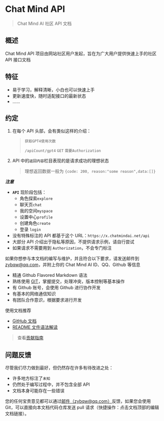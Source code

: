 # Chat Mind API

> Chat Mind AI 社区 API 文档

## 概述

Chat Mind API 项目由网站社区用户发起，旨在为广大用户提供快速上手的社区 API 接口文档

## 特征

- 易于学习，解释清晰，小白也可以快速上手
- 更新速度快，随时适配接口的最新状态
- ......

## 约定

1. 在每个 API 头部，会有类似这样的介绍：

   > `获取GPT4使用次数`
   >
   > `/apiCount/gpt4` `GET` `需要Authorization`

2. API 中的`返回内容`栏目表现的是请求成功的理想状态
   > 理想返回数据一般为 `{code: 200, reason:"some reason",data:[]}`

**_注意_**

- **`API`** 现阶段包括：
  - 角色探索`explore`
  - 聊天页`chat`
  - 我的空间`myspace`
  - 设置中心`profile`
  - 创建角色`create`
  - 登录 `login`
- 没有特殊标注的 API 都基于这个 URL：`https://x.chatmindai.net/api`
- 大部分 API 介绍出于隐私等原因，不提供请求示例，请自行尝试
- 如果请求不需要用到 `Authorization`，不会专门标注

如果你想参与本文档的编写与维护，并且符合以下要求，请发送邮件到[zybqw@qq.com](mailto:zybqw@qq.com)，并附上你的 Chat Mind AI ID、QQ、Github 等信息

- 精通 Github Flavored Markdown 语法
- 熟练使用 [GIT](https://www.liaoxuefeng.com/wiki/896043488029600)，掌握提交，处理冲突，版本控制等基本操作
- 有 Github 账号，会使用 Github 进行协作开发
- 有基本的网络通信知识
- 有团队合作意识，根据要求进行开发

使用文档推荐

- [GitHub 文档](https://docs.github.com/zh)
- [README 文件语法解读](https://github.com/guodongxiaren/README)

> 查看[贡献指南](/CONTRIBUTING.md)

## 问题反馈

尽管我们尽力做到最好，但仍然存在许多有待改进之处：

- 许多地方标注了`未知`
- 仍然处于编写过程中，并不包含全部 API
- 文档本身可能存在一些错误

您的任何宝贵意见都可以通过[邮件（zybqw@qq.com）](mailto:zybqw@qq.com)反馈，如果您会使用 Git，可以直接向本文档代码仓库发送 pull 请求（快捷操作：点击文档顶部的编辑文档链接）。
